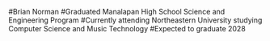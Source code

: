 #Brian Norman
#Graduated Manalapan High School Science and Engineering Program
#Currently attending Northeastern University studying Computer Science and Music Technology
#Expected to graduate 2028
